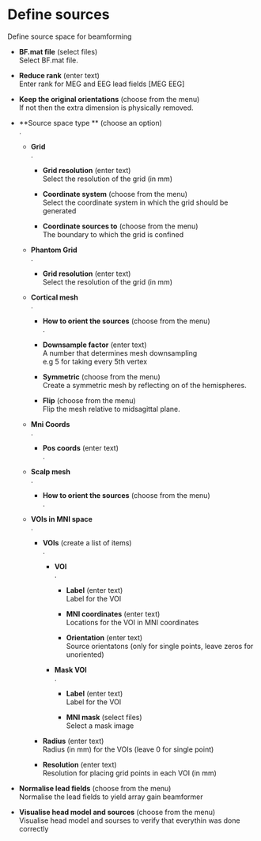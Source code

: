 # Define sources  
Define source space for beamforming   

* **BF.mat file** (select files)  
Select BF.mat file.   

* **Reduce rank** (enter text)  
Enter rank for MEG and EEG lead fields [MEG EEG]   

* **Keep the original orientations** (choose from the menu)  
If not then the extra dimension is physically removed.   

* **Source space type ** (choose an option)  
.   

    * **Grid**   
    .   

        * **Grid resolution** (enter text)  
        Select the resolution of the grid (in mm)   

        * **Coordinate system** (choose from the menu)  
        Select the coordinate system in which the grid should be generated   

        * **Coordinate sources to** (choose from the menu)  
        The boundary to which the grid is confined   

    * **Phantom Grid**   
    .   

        * **Grid resolution** (enter text)  
        Select the resolution of the grid (in mm)   

    * **Cortical mesh**   
    .   

        * **How to orient the sources** (choose from the menu)  
        .   

        * **Downsample factor** (enter text)  
        A number that determines mesh downsampling   
        e.g 5 for taking every 5th vertex   

        * **Symmetric** (choose from the menu)  
        Create a symmetric mesh by reflecting on of the hemispheres.   

        * **Flip** (choose from the menu)  
        Flip the mesh relative to midsagittal plane.   

    * **Mni Coords**   
    .   

        * **Pos coords** (enter text)  
        .   

    * **Scalp mesh**   
    .   

        * **How to orient the sources** (choose from the menu)  
        .   

    * **VOIs in MNI space**   
    .   

        * **VOIs** (create a list of items)  
        .   

            * **VOI**   
            .   

                * **Label** (enter text)  
                Label for the VOI   

                * **MNI coordinates** (enter text)  
                Locations for the VOI in MNI coordinates   

                * **Orientation** (enter text)  
                Source orientatons (only for single points, leave zeros for unoriented)   

            * **Mask VOI**   
            .   

                * **Label** (enter text)  
                Label for the VOI   

                * **MNI mask** (select files)  
                Select a mask image   

        * **Radius** (enter text)  
        Radius (in mm) for the VOIs (leave 0 for single point)   

        * **Resolution** (enter text)  
        Resolution for placing grid points in each VOI (in mm)   

* **Normalise lead fields** (choose from the menu)  
Normalise the lead fields to yield array gain beamformer   

* **Visualise head model and sources** (choose from the menu)  
Visualise head model and sourses to verify that everythin was done correctly   
